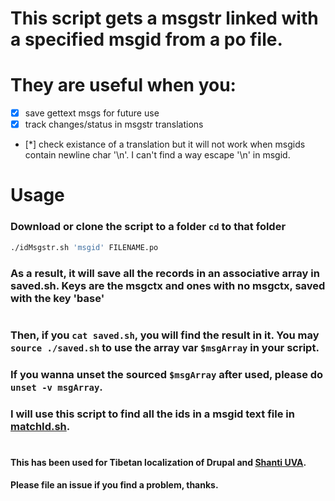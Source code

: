 # This script gets a msgstr linked with a specified msgid from a po file. 
#
# They are useful when you:
* [x] save gettext msgs for future use
* [x] track changes/status in msgstr translations 
* [*] check existance of a translation but it will not work when msgids contain newline char '\n'. I can't find a way escape '\n' in msgid.

# Usage
### Download or clone the script to a folder `cd` to that folder
```bash
./idMsgstr.sh 'msgid' FILENAME.po    
```
### As a result, it will save all the records in an associative array in saved.sh. Keys are the msgctx and ones with no msgctx, saved with the key 'base' 
#
### Then, if you `cat saved.sh`, you will find the result in it. You may `source ./saved.sh` to use the array var `$msgArray` in your script.
### If you wanna unset the sourced `$msgArray` after used, please do `unset -v msgArray`.
### I will use this script to find all the ids in a msgid text file in [matchId.sh](../matchIds/).
#
#### This has been used for Tibetan localization of Drupal and [Shanti UVA](https://mandala-dev.shanti.virginia.edu). 
#### Please file an issue if you find a problem, thanks.